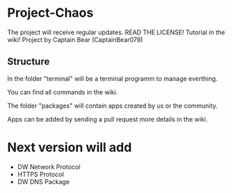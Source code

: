 # Project-Chaos
The project will receive regular updates. READ THE LICENSE! Tutorial in the wiki!
Project by Captain Bear (CaptainBear079)

## Structure

In the folder "terminal" will be a terminal programm to manage everthing.

You can find all commands in the wiki.

The folder "packages" will contain apps created by us or the community.

Apps can be added by sending a pull request more details in the wiki.

# Next version will add
- DW Network Protocol
- HTTPS Protocol
- DW DNS Package
